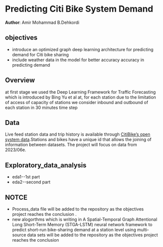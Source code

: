 # Predicting Citi Bike System Demand 

**Author**: Amir Mohammad B.Dehkordi

## objectives

-	introduce an optimized graph deep learning architecture for predicting demand for Citi bike sharing
-	 include weather data in the model for better accuracy accuracy in predicting demand 

## Overview
at first stage we used the Deep Learning Framework for Traffic Forecasting which is introduced by Bing Yu et al at, for each station due to the limitation of access of capacity of stations we consider inbound and outbound of each station in 30 minutes time step

## Data
Live feed station data and trip history is available through [CitiBike’s open system data](https://www.citibikenyc.com/system-data).Stations and bikes have a unique id that allows the joining of information between datasets. The project will focus on data from 2023/06e.


## Exploratory_data_analysis
- eda1--1st part
- eda2--second part

## NOTCE

- Process_data file will be added to the repository as the objectives project reaches the conclusion .
- new alogorthms which is writing in A Spatial-Temporal Graph Attentional Long Short-Term Memory (STGA-LSTM) neural network framework to predict short-run bike-sharing demand at a station level using multi-source data sets will be added to the repository as the objectives project reaches the conclusion



